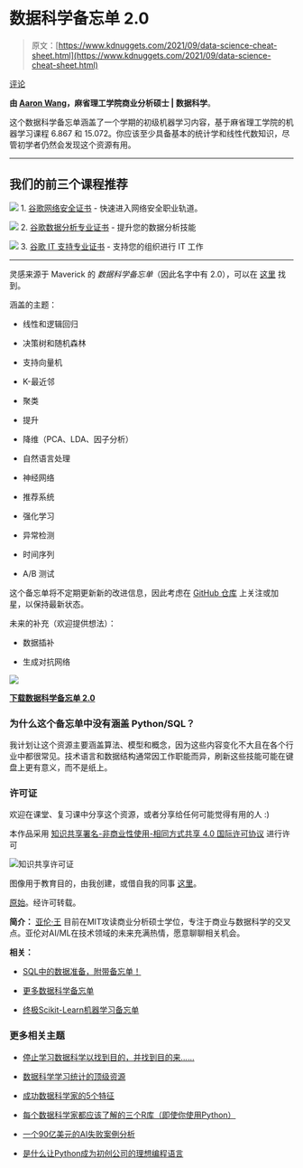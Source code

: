 # 数据科学备忘单 2.0

> 原文：[https://www.kdnuggets.com/2021/09/data-science-cheat-sheet.html](https://www.kdnuggets.com/2021/09/data-science-cheat-sheet.html)

[评论](#comments)

**由 [Aaron Wang](https://www.linkedin.com/in/axw/)，麻省理工学院商业分析硕士 | 数据科学**。

这个数据科学备忘单涵盖了一个学期的初级机器学习内容，基于麻省理工学院的机器学习课程 6.867 和 15.072。你应该至少具备基本的统计学和线性代数知识，尽管初学者仍然会发现这个资源有用。

* * *

## 我们的前三个课程推荐

![](../Images/0244c01ba9267c002ef39d4907e0b8fb.png) 1\. [谷歌网络安全证书](https://www.kdnuggets.com/google-cybersecurity) - 快速进入网络安全职业轨道。

![](../Images/e225c49c3c91745821c8c0368bf04711.png) 2\. [谷歌数据分析专业证书](https://www.kdnuggets.com/google-data-analytics) - 提升您的数据分析技能

![](../Images/0244c01ba9267c002ef39d4907e0b8fb.png) 3\. [谷歌 IT 支持专业证书](https://www.kdnuggets.com/google-itsupport) - 支持您的组织进行 IT 工作

* * *

灵感来源于 Maverick 的 *数据科学备忘单*（因此名字中有 2.0），可以在 [这里](https://github.com/ml874/Data-Science-Cheatsheet) 找到。

涵盖的主题：

+   线性和逻辑回归

+   决策树和随机森林

+   支持向量机

+   K-最近邻

+   聚类

+   提升

+   降维（PCA、LDA、因子分析）

+   自然语言处理

+   神经网络

+   推荐系统

+   强化学习

+   异常检测

+   时间序列

+   A/B 测试

这个备忘单将不定期更新新的改进信息，因此考虑在 [GitHub 仓库](https://github.com/aaronwangy/Data-Science-Cheatsheet) 上关注或加星，以保持最新状态。

未来的补充（欢迎提供想法）：

+   数据插补

+   生成对抗网络

[![](../Images/806226a593f0a3832dbcdd48bcc1d0ed.png)](https://github.com/aaronwangy/Data-Science-Cheatsheet/blob/main/Data_Science_Cheatsheet.pdf)

**[下载数据科学备忘单 2.0](https://github.com/aaronwangy/Data-Science-Cheatsheet/blob/main/Data_Science_Cheatsheet.pdf)**

### 为什么这个备忘单中没有涵盖 Python/SQL？

我计划让这个资源主要涵盖算法、模型和概念，因为这些内容变化不大且在各个行业中都很常见。技术语言和数据结构通常因工作职能而异，刷新这些技能可能在键盘上更有意义，而不是纸上。

### 许可证

欢迎在课堂、复习课中分享这个资源，或者分享给任何可能觉得有用的人 :)

本作品采用 [知识共享署名-非商业性使用-相同方式共享 4.0 国际许可协议](http://creativecommons.org/licenses/by-nc-sa/4.0/) 进行许可

![知识共享许可证](../Images/2586517d47fe5c3661007e14405643ef.png)

图像用于教育目的，由我创建，或借自我的同事 [这里](https://stanford.edu/~shervine/teaching/cs-229/)。

[原始](https://github.com/aaronwangy/Data-Science-Cheatsheet)。经许可转载。

**简介：** [亚伦·王](https://www.linkedin.com/in/axw/) 目前在MIT攻读商业分析硕士学位，专注于商业与数据科学的交叉点。亚伦对AI/ML在技术领域的未来充满热情，愿意聊聊相关机会。

**相关：**

+   [SQL中的数据准备，附带备忘单！](https://www.kdnuggets.com/2021/05/data-preparation-sql-cheat-sheet.html)

+   [更多数据科学备忘单](https://www.kdnuggets.com/2021/03/more-data-science-cheatsheets.html)

+   [终极Scikit-Learn机器学习备忘单](https://www.kdnuggets.com/2021/01/ultimate-scikit-learn-machine-learning-cheatsheet.html)

### 更多相关主题

+   [停止学习数据科学以找到目的，并找到目的来……](https://www.kdnuggets.com/2021/12/stop-learning-data-science-find-purpose.html)

+   [数据科学学习统计的顶级资源](https://www.kdnuggets.com/2021/12/springboard-top-resources-learn-data-science-statistics.html)

+   [成功数据科学家的5个特征](https://www.kdnuggets.com/2021/12/5-characteristics-successful-data-scientist.html)

+   [每个数据科学家都应该了解的三个R库（即使你使用Python）](https://www.kdnuggets.com/2021/12/three-r-libraries-every-data-scientist-know-even-python.html)

+   [一个90亿美元的AI失败案例分析](https://www.kdnuggets.com/2021/12/9b-ai-failure-examined.html)

+   [是什么让Python成为初创公司的理想编程语言](https://www.kdnuggets.com/2021/12/makes-python-ideal-programming-language-startups.html)
